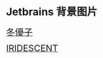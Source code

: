 # Jetbrains 背景图片

[<font size=5>冬優子</font>](https://www.pixiv.net/artworks/82353224)

[<font size=5>IRIDESCENT</font>](https://www.pixiv.net/artworks/72235081)
